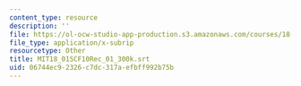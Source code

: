 ```yaml
---
content_type: resource
description: ''
file: https://ol-ocw-studio-app-production.s3.amazonaws.com/courses/18-01sc-single-variable-calculus-fall-2010/06744ec92326c7dc317aefbff992b75b_MIT18_01SCF10Rec_01_300k.srt
file_type: application/x-subrip
resourcetype: Other
title: MIT18_01SCF10Rec_01_300k.srt
uid: 06744ec9-2326-c7dc-317a-efbff992b75b
---
```

